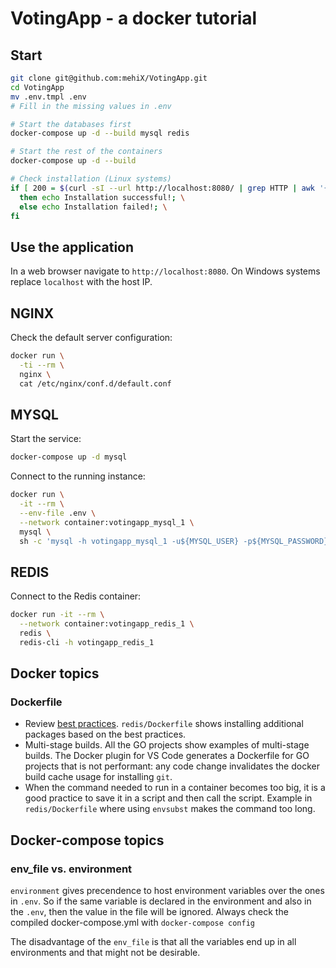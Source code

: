 # VotingApp - a docker tutorial

## Start

```bash
git clone git@github.com:mehiX/VotingApp.git
cd VotingApp
mv .env.tmpl .env
# Fill in the missing values in .env

# Start the databases first
docker-compose up -d --build mysql redis

# Start the rest of the containers
docker-compose up -d --build

# Check installation (Linux systems)
if [ 200 = $(curl -sI --url http://localhost:8080/ | grep HTTP | awk '{ print $2 }') ]; \
  then echo Installation successful!; \
  else echo Installation failed!; \
fi
```

## Use the application

In a web browser navigate to `http://localhost:8080`. On Windows systems replace `localhost` with the host IP.

## NGINX

Check the default server configuration:

```bash
docker run \
  -ti --rm \
  nginx \
  cat /etc/nginx/conf.d/default.conf
```

## MYSQL

Start the service:

```bash
docker-compose up -d mysql
```

Connect to the running instance:

```bash
docker run \
  -it --rm \
  --env-file .env \
  --network container:votingapp_mysql_1 \
  mysql \
  sh -c 'mysql -h votingapp_mysql_1 -u${MYSQL_USER} -p${MYSQL_PASSWORD}'
```

## REDIS

Connect to the Redis container:

```bash
docker run -it --rm \
  --network container:votingapp_redis_1 \
  redis \
  redis-cli -h votingapp_redis_1
```

## Docker topics

### Dockerfile

- Review [best practices](https://docs.docker.com/develop/develop-images/dockerfile_best-practices/). `redis/Dockerfile` shows installing additional packages based on the best practices.
- Multi-stage builds. All the GO projects show examples of multi-stage builds. The Docker plugin for VS Code generates a Dockerfile for GO projects that is not performant: any code change invalidates the docker build cache usage for installing `git`.
- When the command needed to run in a container becomes too big, it is a good practice to save it in a script and then call the script. Example in `redis/Dockerfile` where using `envsubst` makes the command too long.

## Docker-compose topics

### env_file vs. environment

`environment` gives precendence to host environment variables over the ones in `.env`. So if the same variable is declared in the environment and also in the `.env`, then the value in the file will be ignored. Always check the compiled docker-compose.yml with `docker-compose config`

The disadvantage of the `env_file` is that all the variables end up in all environments and that might not be desirable.
